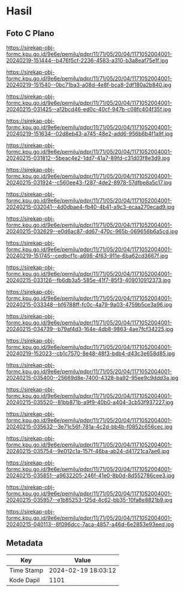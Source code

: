 # Hasil

## Foto C Plano

https://sirekap-obj-formc.kpu.go.id/9e6e/pemilu/pdpr/11/71/05/20/04/1171052004001-20240219-151444--b476f5cf-2236-4583-a310-b3a8eaf75e1f.jpg

https://sirekap-obj-formc.kpu.go.id/9e6e/pemilu/pdpr/11/71/05/20/04/1171052004001-20240219-151540--0bc71ba3-a08d-4e8f-bca8-2df180a2b840.jpg

https://sirekap-obj-formc.kpu.go.id/9e6e/pemilu/pdpr/11/71/05/20/04/1171052004001-20240215-031425--a12bcd46-ed0c-40cf-947b-c08fc404f35f.jpg

https://sirekap-obj-formc.kpu.go.id/9e6e/pemilu/pdpr/11/71/05/20/04/1171052004001-20240219-151634--02d8eb43-a745-48e2-add6-956b6b4f1a9f.jpg

https://sirekap-obj-formc.kpu.go.id/9e6e/pemilu/pdpr/11/71/05/20/04/1171052004001-20240215-031812--5beac4e2-1dd7-41a7-89fd-c31d03f8e3d9.jpg

https://sirekap-obj-formc.kpu.go.id/9e6e/pemilu/pdpr/11/71/05/20/04/1171052004001-20240215-031924--c560ee43-f287-4de2-8978-57dfbe8a5c17.jpg

https://sirekap-obj-formc.kpu.go.id/9e6e/pemilu/pdpr/11/71/05/20/04/1171052004001-20240215-032041--4d0dbae4-fb40-4b41-a9c3-ecaa270ecad9.jpg

https://sirekap-obj-formc.kpu.go.id/9e6e/pemilu/pdpr/11/71/05/20/04/1171052004001-20240215-032629--e0d6ac87-dd67-470c-965b-069656b6a5cd.jpg

https://sirekap-obj-formc.kpu.go.id/9e6e/pemilu/pdpr/11/71/05/20/04/1171052004001-20240219-151745--cedbcf1c-a698-4f63-911e-6ba62cd3667f.jpg

https://sirekap-obj-formc.kpu.go.id/9e6e/pemilu/pdpr/11/71/05/20/04/1171052004001-20240215-033126--fb6db3a5-585e-41f7-85f3-409010912373.jpg

https://sirekap-obj-formc.kpu.go.id/9e6e/pemilu/pdpr/11/71/05/20/04/1171052004001-20240215-033348--bf6788ff-fc0c-4a79-9a03-4759b5ce3a96.jpg

https://sirekap-obj-formc.kpu.go.id/9e6e/pemilu/pdpr/11/71/05/20/04/1171052004001-20240215-034739--b79af4d3-164e-4db8-9863-4ae7fcf34225.jpg

https://sirekap-obj-formc.kpu.go.id/9e6e/pemilu/pdpr/11/71/05/20/04/1171052004001-20240219-152023--cb1c7570-8e48-48f3-bdb4-d43c3e658d85.jpg

https://sirekap-obj-formc.kpu.go.id/9e6e/pemilu/pdpr/11/71/05/20/04/1171052004001-20240215-035400--25669d8e-7400-4328-ba92-95ee9c9ddd3a.jpg

https://sirekap-obj-formc.kpu.go.id/9e6e/pemilu/pdpr/11/71/05/20/04/1171052004001-20240215-035520--81bb871b-a9f9-40b0-a404-3cb53f937227.jpg

https://sirekap-obj-formc.kpu.go.id/9e6e/pemilu/pdpr/11/71/05/20/04/1171052004001-20240215-035632--3e71c56f-781a-4c2d-bb4b-f0852c656cec.jpg

https://sirekap-obj-formc.kpu.go.id/9e6e/pemilu/pdpr/11/71/05/20/04/1171052004001-20240215-035754--9e012c1a-157f-46ba-ab24-d41721ca7ae6.jpg

https://sirekap-obj-formc.kpu.go.id/9e6e/pemilu/pdpr/11/71/05/20/04/1171052004001-20240215-035851--a9632205-246f-41e0-8b0d-8d552786cee3.jpg

https://sirekap-obj-formc.kpu.go.id/9e6e/pemilu/pdpr/11/71/05/20/04/1171052004001-20240215-035957--e1b85253-125d-4c62-bb35-10fa8e8821b9.jpg

https://sirekap-obj-formc.kpu.go.id/9e6e/pemilu/pdpr/11/71/05/20/04/1171052004001-20240215-040113--8f096dcc-7aca-4857-a46d-6e2853e93eed.jpg


## Metadata

| Key        | Value               |
| ---------- | ------------------- |
| Time Stamp | 2024-02-19 18:03:12 |
| Kode Dapil | 1101                |



